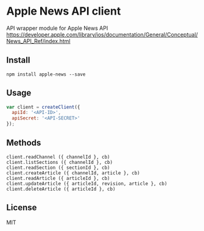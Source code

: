 # Apple News API client

API wrapper module for Apple News API https://developer.apple.com/library/ios/documentation/General/Conceptual/News_API_Ref/index.html

## Install

```
npm install apple-news --save
```

## Usage

```js
var client = createClient({
  apiId: '<API-ID>',
  apiSecret: '<API-SECRET>'
});
```

## Methods

```
client.readChannel ({ channelId }, cb)
client.listSections ({ channelId }, cb)
client.readSection ({ sectionId }, cb)
client.createArticle ({ channelId, article }, cb)
client.readArticle ({ articleId }, cb)
client.updateArticle ({ articleId, revision, article }, cb)
client.deleteArticle ({ articleId }, cb)
```

## License

MIT
